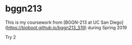# bggn213

This is my coursework from [BGGN-213 at UC San Diego] (https://bioboot.github.io/bggn213_S19) during Spring 2019


Try 2



